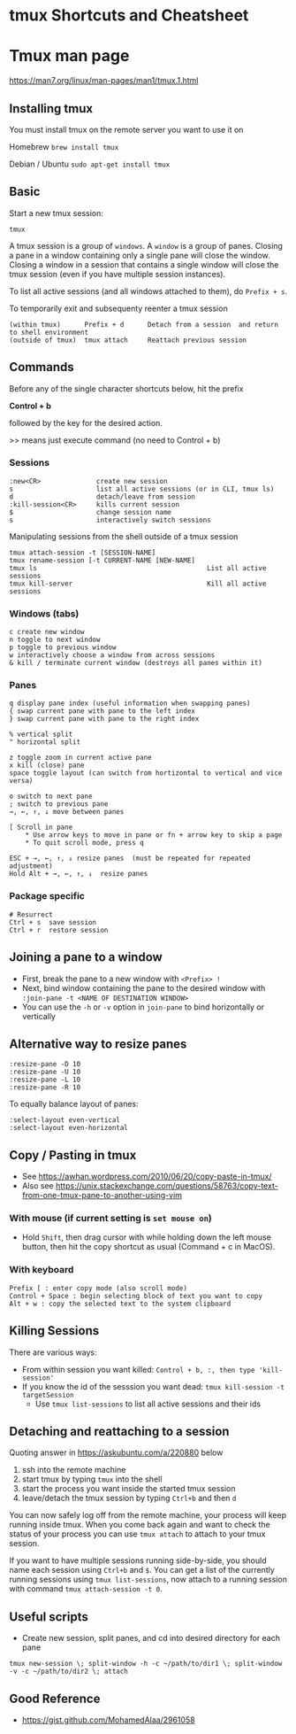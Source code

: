 # tmux Shortcuts and Cheatsheet

# Tmux man page
https://man7.org/linux/man-pages/man1/tmux.1.html

## Installing tmux

You must install tmux on the remote server you want to use it on

Homebrew
`brew install tmux`

Debian / Ubuntu
`sudo apt-get install tmux`

## Basic

Start a new tmux session:

`tmux`

A tmux session is a group of `windows`. A `window` is a group of panes. Closing a pane in a window containing only a single pane will close the window. Closing a window in a session that contains a single window will close the tmux session (even if you have multiple session instances).

To list all active sessions (and all windows attached to them), do `Prefix + s`.

To temporarily exit and subsequenty reenter a tmux session

```
(within tmux)      Prefix + d      Detach from a session  and return to shell environment
(outside of tmux)  tmux attach     Reattach previous session
```

## Commands

Before any of the single character shortcuts below, hit the prefix

__Control + b__

followed by the key for the desired action.

\>\> means just execute command (no need to Control + b)

### Sessions
```
:new<CR>              create new session
s                     list all active sessions (or in CLI, tmux ls)
d                     detach/leave from session
:kill-session<CR>     kills current session
$                     change session name
s                     interactively switch sessions
```

Manipulating sessions from the shell outside of a tmux session
```
tmux attach-session -t [SESSION-NAME]
tmux rename-session [-t CURRENT-NAME [NEW-NAME]
tmux ls                                           List all active sessions
tmux kill-server                                  Kill all active sessions
```
### Windows (tabs)
```
c create new window
n toggle to next window
p toggle to previous window
w interactively choose a window from across sessions
& kill / terminate current window (destroys all panes within it)
```

### Panes

```
q display pane index (useful information when swapping panes)
{ swap current pane with pane to the left index
} swap current pane with pane to the right index

% vertical split
" horizontal split

z toggle zoom in current active pane
x kill (close) pane
space toggle layout (can switch from hortizontal to vertical and vice versa)

o switch to next pane
; switch to previous pane
→, ←, ↑, ↓ move between panes

[ Scroll in pane
    * Use arrow keys to move in pane or fn + arrow key to skip a page
    * To quit scroll mode, press q

ESC + →, ←, ↑, ↓ resize panes  (must be repeated for repeated adjustment)
Hold Alt + →, ←, ↑, ↓  resize panes
```

### Package specific

```
# Resurrect
Ctrl + s  save session
Ctrl + r  restore session
```


## Joining a pane to a window
- First, break the pane to a new window with `<Prefix> !`
- Next, bind window containing the pane to the desired window with `:join-pane -t <NAME OF DESTINATION WINDOW>`
- You can use the `-h` or `-v` option in `join-pane` to bind horizontally or vertically

## Alternative way to resize panes
```
:resize-pane -D 10
:resize-pane -U 10
:resize-pane -L 10
:resize-pane -R 10
```

To equally balance layout of panes:
```
:select-layout even-vertical
:select-layout even-horizontal
```

## Copy / Pasting in tmux
* See https://awhan.wordpress.com/2010/06/20/copy-paste-in-tmux/
* Also see https://unix.stackexchange.com/questions/58763/copy-text-from-one-tmux-pane-to-another-using-vim

### With mouse (if current setting is `set mouse on`)
* Hold `Shift`, then drag cursor with while holding down the left mouse button, then hit the copy shortcut as usual (Command + c in MacOS).

### With keyboard
```
Prefix [ : enter copy mode (also scroll mode)
Control + Space : begin selecting block of text you want to copy
Alt + w : copy the selected text to the system clipboard
```

## Killing Sessions
There are various ways:
* From within session you want killed: `Control + b, :, then type 'kill-session'`
* If you know the id of the sesssion you want dead: `tmux kill-session -t targetSession`
   * Use `tmux list-sessions` to list all active sessions and their ids


## Detaching and reattaching to a session
Quoting answer in https://askubuntu.com/a/220880 below

1. ssh into the remote machine
2. start tmux by typing `tmux` into the shell
3. start the process you want inside the started tmux session
4. leave/detach the tmux session by typing `Ctrl+b` and then `d`

You can now safely log off from the remote machine, your process will keep running inside tmux. When you come back again and want to check the status of your process you can use `tmux attach` to attach to your tmux session.

If you want to have multiple sessions running side-by-side, you should name each session using `Ctrl+b` and `$`. You can get a list of the currently running sessions using `tmux list-sessions`, now attach to a running session with command `tmux attach-session -t 0`.

## Useful scripts
* Create new session, split panes, and cd into desired directory for each pane
```
tmux new-session \; split-window -h -c ~/path/to/dir1 \; split-window -v -c ~/path/to/dir2 \; attach
```

## Good Reference
* https://gist.github.com/MohamedAlaa/2961058


